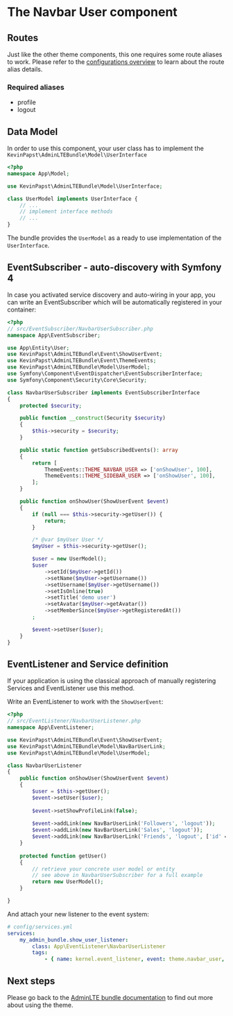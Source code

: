 # The Navbar User component

## Routes
Just like the other theme components, this one requires some route aliases to work. 
Please refer to the [configurations overview](configurations.md) to learn about the route alias details. 

### Required aliases
* profile
* logout

## Data Model

In order to use this component, your user class has to implement the `KevinPapst\AdminLTEBundle\Model\UserInterface`
```php
<?php
namespace App\Model;

use KevinPapst\AdminLTEBundle\Model\UserInterface;

class UserModel implements UserInterface {
    // ...
    // implement interface methods
    // ...
}
```

The bundle provides the `UserModel` as a ready to use implementation of the `UserInterface`. 

## EventSubscriber - auto-discovery with Symfony 4

In case you activated service discovery and auto-wiring in your app, you can write an EventSubscriber which will 
be automatically registered in your container:

```php
<?php
// src/EventSubscriber/NavbarUserSubscriber.php
namespace App\EventSubscriber;

use App\Entity\User;
use KevinPapst\AdminLTEBundle\Event\ShowUserEvent;
use KevinPapst\AdminLTEBundle\Event\ThemeEvents;
use KevinPapst\AdminLTEBundle\Model\UserModel;
use Symfony\Component\EventDispatcher\EventSubscriberInterface;
use Symfony\Component\Security\Core\Security;

class NavbarUserSubscriber implements EventSubscriberInterface
{
    protected $security;

    public function __construct(Security $security)
    {
        $this->security = $security;
    }

    public static function getSubscribedEvents(): array
    {
        return [
            ThemeEvents::THEME_NAVBAR_USER => ['onShowUser', 100],
            ThemeEvents::THEME_SIDEBAR_USER => ['onShowUser', 100],
        ];
    }

    public function onShowUser(ShowUserEvent $event)
    {
        if (null === $this->security->getUser()) {
            return;
        }

        /* @var $myUser User */
        $myUser = $this->security->getUser();

        $user = new UserModel();
        $user
            ->setId($myUser->getId())
            ->setName($myUser->getUsername())
            ->setUsername($myUser->getUsername())
            ->setIsOnline(true)
            ->setTitle('demo user')
            ->setAvatar($myUser->getAvatar())
            ->setMemberSince($myUser->getRegisteredAt())
        ;

        $event->setUser($user);
    }
}
```

## EventListener and Service definition    

If your application is using the classical approach of manually registering Services and EventListener use this method.

Write an EventListener to work with the `ShowUserEvent`:

```php
<?php
// src/EventListener/NavbarUserListener.php
namespace App\EventListener;

use KevinPapst\AdminLTEBundle\Event\ShowUserEvent;
use KevinPapst\AdminLTEBundle\Model\NavBarUserLink;
use KevinPapst\AdminLTEBundle\Model\UserModel;

class NavbarUserListener
{
    public function onShowUser(ShowUserEvent $event)
    {
        $user = $this->getUser();
        $event->setUser($user);
        
        $event->setShowProfileLink(false);
    
        $event->addLink(new NavBarUserLink('Followers', 'logout'));
        $event->addLink(new NavBarUserLink('Sales', 'logout'));
        $event->addLink(new NavBarUserLink('Friends', 'logout', ['id' => 2]));
    }
    
    protected function getUser()
    {
        // retrieve your concrete user model or entity
        // see above in NavbarUserSubscriber for a full example
        return new UserModel();
    }

}
```

And attach your new listener to the event system:

```yaml
# config/services.yml
services:
    my_admin_bundle.show_user_listener:
        class: App\EventListener\NavbarUserListener
        tags:
            - { name: kernel.event_listener, event: theme.navbar_user, method: onShowUser }
```

## Next steps

Please go back to the [AdminLTE bundle documentation](README.md) to find out more about using the theme.
